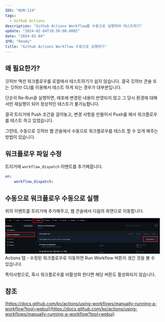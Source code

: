 ```yaml
---
IDX: "NUM-124"
tags:
  - Github Actions
description: "Github Actions Workflow를 수동으로 실행하여 테스트하기"
update: "2024-02-04T10:50:00.000Z"
date: "2024-02-04"
상태: "Ready"
title: "Github Actions Workflow 수동으로 실행하기"
---
```

## 왜 필요한가?

깃허브 액션 워크플로우를 로컬에서 테스트하기가 쉽지 않습니다. 결국 깃허브 콘솔 또는 깃허브 CLI를 이용해서 테스트 하게 되는 경우가 대부분입니다. 

단순히 Re-Run을 실행하면, 레포에 변경된 내용이 반영되지 않고 그 당시 환경에 대해서만 재실행이 되어 정상적인 테스트가 불가능합니다. 

결국 트리거에 Push 조건을 걸어놓고, 변경 사항을 만들어서 Push를 해서 워크플로우를 테스트 하고 있었습니다. 

그런데, 수동으로 깃허브 웹 콘솔에서 수동으로 워크플로우를 테스트 할 수 있게 해주는 방법이 있습니다. 

## 워크플로우 파일 수정

트리거에 `workflow_dispatch` 이벤트를 추가해줍니다. 

```yaml
on:
    workflow_dispatch:
```

## 수동으로 워크플로우 수동으로 실행

위의 이벤트를 트리거에 추가해주고, 웹 콘솔에서 다음의 화면으로 이동합니다. 

![](image1.png)
Actions 탭 - 수정된 워크플로우로 이동하면 Run Workflow 버튼이 생긴 것을 볼 수 있습니다. 

특이사항으로, 혹시 워크플로우를 비활성화 한다면 해당 버튼도 활성화되지 않습니다. 

## 참조

[https://docs.github.com/ko/actions/using-workflows/manually-running-a-workflow?tool=webui](https://docs.github.com/ko/actions/using-workflows/manually-running-a-workflow?tool=webui)

